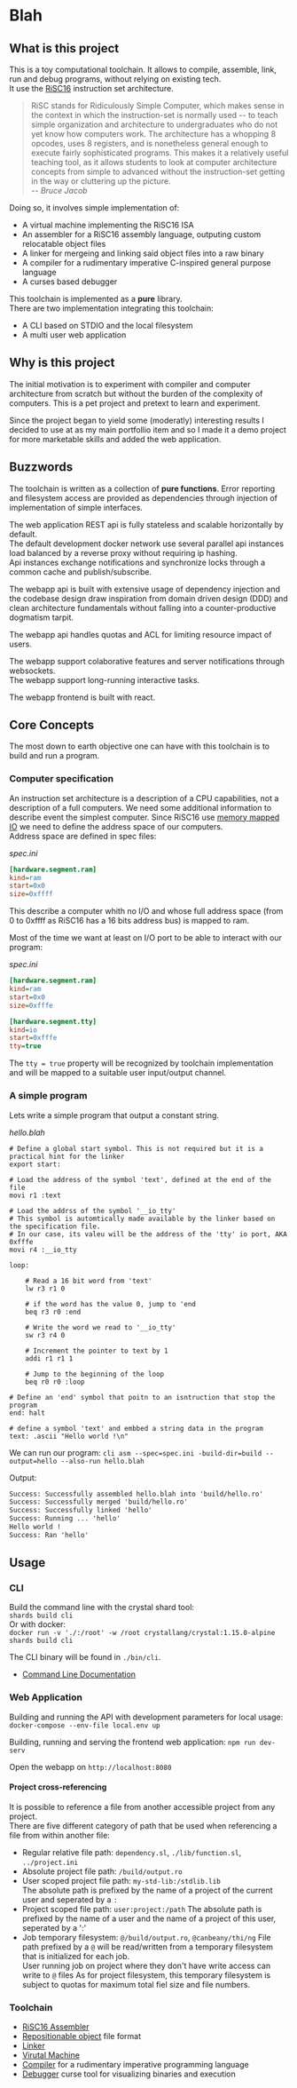 # Blah

## What is this project

This is a toy computational toolchain. It allows to compile, assemble, link, run and debug programs, without relying on existing tech.  
It use the [RiSC16](https://user.eng.umd.edu/~blj/risc/) instruction set architecture.
>  RiSC stands for Ridiculously Simple Computer, which makes sense in the context in which the instruction-set is normally used -- to teach simple organization and architecture to undergraduates who do not yet know how computers work. The architecture has a whopping 8 opcodes, uses 8 registers, and is nonetheless general enough to execute fairly sophisticated programs. This makes it a relatively useful teaching tool, as it allows students to look at computer architecture concepts from simple to advanced without the instruction-set getting in the way or cluttering up the picture.  
> -- <cite>Bruce Jacob</cite>

Doing so, it involves simple implementation of:
- A virtual machine implementing the RiSC16 ISA
- An assembler for a RiSC16 assembly language, outputing custom relocatable object files
- A linker for mergeing and linking said object files into a raw binary 
- A compiler for a rudimentary imperative C-inspired general purpose language
- A curses based debugger

This toolchain is implemented as a **pure** library.  
There are two implementation integrating this toolchain:
- A CLI based on STDIO and the local filesystem 
- A multi user web application

## Why is this project

The initial motivation is to experiment with compiler and computer architecture from scratch but without the burden of the complexity of computers. 
This is a pet project and pretext to learn and experiment.  

Since the project began to yield some (moderatly) interesting results I decided to use at as my main portfollio item and so I made it a demo project for more marketable skills and added the web application.  

## Buzzwords

The toolchain is written as a collection of **pure functions**. Error reporting and filesystem access are provided as dependencies through injection of implementation of simple interfaces.  

The web application REST api is fully stateless and scalable horizontally by default.  
The default development docker network use several parallel api instances load balanced by a reverse proxy without requiring ip hashing.  
Api instances exchange notifications and synchronize locks through a common cache and publish/subscribe.  

The webapp api is built with extensive usage of dependency injection and the codebase design draw inspiration from domain driven design (DDD) and clean architecture fundamentals without falling into a counter-productive dogmatism tarpit.  

The webapp api handles quotas and ACL for limiting resource impact of users.  

The webapp support colaborative features and server notifications through websockets.  
The webapp support long-running interactive tasks.  

The webapp frontend is built with react.

## Core Concepts

The most down to earth objective one can have with this toolchain is to build and run a program.  

### Computer specification

An instruction set architecture is a description of a CPU capabilities, not a description of a full computers. 
We need some additional information to describe event the simplest computer. Since RiSC16 use [memory mapped IO](https://en.wikipedia.org/wiki/Memory-mapped_I/O_and_port-mapped_I/O) we need to define the address space of our computers.  
Address space are defined in spec files: 

*spec.ini*
```ini
[hardware.segment.ram]
kind=ram
start=0x0
size=0xffff
```

This describe a computer whith no I/O and whose full address space (from 0 to 0xffff as RiSC16 has a 16 bits address bus) is mapped to ram.

Most of the time we want at least on I/O port to be able to interact with our program:

*spec.ini*
```ini
[hardware.segment.ram]
kind=ram
start=0x0
size=0xfffe

[hardware.segment.tty]
kind=io
start=0xfffe
tty=true
```

The `tty = true` property will be recognized by toolchain implementation and will be mapped to a suitable user input/output channel.  

### A simple program

Lets write a simple program that output a constant string.

*hello.blah*
```assembly
# Define a global start symbol. This is not required but it is a practical hint for the linker
export start:

# Load the address of the symbol 'text', defined at the end of the file
movi r1 :text

# Load the addrss of the symbol '__io_tty'
# This symbol is automtically made available by the linker based on the specification file.
# In our case, its valeu will be the address of the 'tty' io port, AKA 0xfffe
movi r4 :__io_tty

loop:
	
	# Read a 16 bit word from 'text'
	lw r3 r1 0
	
	# if the word has the value 0, jump to 'end
	beq r3 r0 :end

	# Write the word we read to '__io_tty'
	sw r3 r4 0

	# Increment the pointer to text by 1
	addi r1 r1 1

	# Jump to the beginning of the loop
	beq r0 r0 :loop

# Define an 'end' symbol that poitn to an isntruction that stop the program
end: halt

# define a symbol 'text' and embbed a string data in the program
text: .ascii "Hello world !\n"
```

We can run our program: `cli asm --spec=spec.ini -build-dir=build --output=hello --also-run hello.blah`

Output:
```txt
Success: Successfully assembled hello.blah into 'build/hello.ro'
Success: Successfully merged 'build/hello.ro'
Success: Successfully linked 'hello'
Success: Running ... 'hello'
Hello world !
Success: Ran 'hello'
```

## Usage

### CLI

Build the command line with the crystal shard tool:  
`shards build cli`  
Or with docker:  
`docker run -v './:/root' -w /root crystallang/crystal:1.15.0-alpine shards build cli`

The CLI binary will be found in `./bin/cli`.  

- [Command Line Documentation](cli.md)

### Web Application

Building and running the API with development parameters for local usage:  
`docker-compose --env-file local.env up`  

Building, running and serving the frontend web application:
`npm run dev-serv`

Open the webapp on `http://localhost:8080`

#### Project cross-referencing

It is possible to reference a file from another accessible project from any project.  
There are five different category of path that be used when referencing a file from within another file:
- Regular relative file path: `dependency.sl`, `./lib/function.sl`, `../project.ini`
- Absolute project file path: `/build/output.ro`
- User scoped project file path: `my-std-lib:/stdlib.lib`  
The absolute path is prefixed by the name of a project of the current user and seperated by a `:`
- Project scoped file path: `user:project:/path`
The absolute path is prefixed by the name of a user and the name of a project of this user, seperated by a ':'
- Job temporary filesystem: `@/build/output.ro`, `@canbeany/thi/ng`
File path prefixed by a `@` will be read/written from a temporary filesystem that is initialized for each job.  
User running job on project where they don't have write access can write to `@` files
As for project filesystem, this temporary filesystem is subject to quotas for maximum total fiel size and file numbers.

### Toolchain

- [RiSC16 Assembler](assembler.md)
- [Repositionable object](object.md) file format
- [Linker](linker.md)
- [Virutal Machine](vm.md)
- [Compiler](stacklang.md) for a rudimentary imperative programming language
- [Debugger](debugger.md) curse tool for visualizing binaries and execution